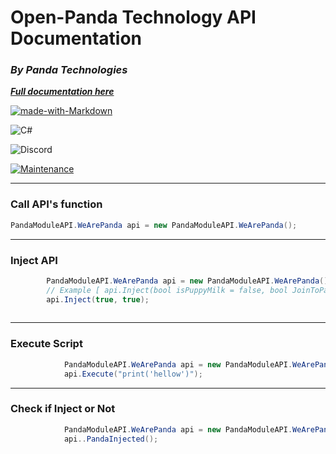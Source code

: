 # Open-Panda Technology API Documentation

### *By Panda Technologies*
[*__Full documentation here__*](https://mattlawz.gitbook.io/panda-ui-lib/)

[![made-with-Markdown](https://img.shields.io/badge/Made%20with-Markdown-1f425f.svg)](http://commonmark.org)

![C#](https://img.shields.io/badge/Made%20with-C%23-blue)

![Discord](https://img.shields.io/discord/761754005906653245)

[![Maintenance](https://img.shields.io/badge/Maintained%3F-yes-green.svg)](https://github.com/SkieAdmin/Panda-Respiratory/graphs/commit-activity)


---
### Call API's function
```C#
PandaModuleAPI.WeArePanda api = new PandaModuleAPI.WeArePanda();
```
---
### Inject API
```C#
        PandaModuleAPI.WeArePanda api = new PandaModuleAPI.WeArePanda()
        // Example [ api.Inject(bool isPuppyMilk = false, bool JoinToPandaDiscord = true) ]
        api.Inject(true, true);       
        
```
---
### Execute Script
```C#
            PandaModuleAPI.WeArePanda api = new PandaModuleAPI.WeArePanda()
            api.Execute("print('hellow')");
```
---
### Check if Inject or Not
```C#
            PandaModuleAPI.WeArePanda api = new PandaModuleAPI.WeArePanda()
            api..PandaInjected();
```

